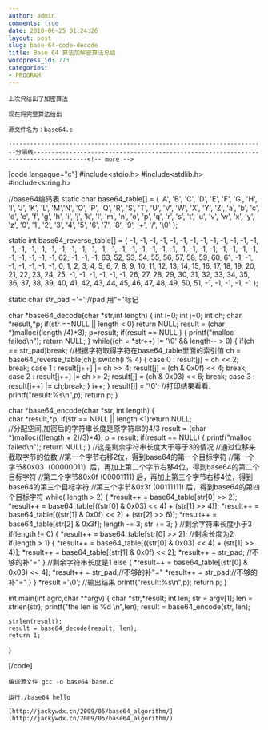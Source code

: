 ```yaml
---
author: admin
comments: true
date: 2010-06-25 01:24:26
layout: post
slug: base-64-code-decode
title: Base 64 算法加解密算法总结
wordpress_id: 773
categories:
- PROGRAM
---
```


	上次只给出了加密算法

	现在将完整算法给出

	源文件名为：base64.c

	------------------------------------------------------------------------分隔线-------------------------------------------------------------------------------------<!-- more -->
[code langague="c"]
#include<stdio.h>
#include<stdlib.h>
#include<string.h>

//base64编码表
static char base64_table[] = {
	'A', 'B', 'C', 'D', 'E', 'F', 'G', 'H', 'I', 'J', 'K',
	'L', 'M','N', 'O', 'P', 'Q', 'R', 'S', 'T', 'U', 'V',
	'W', 'X', 'Y', 'Z', 'a', 'b', 'c', 'd', 'e', 'f', 'g',
	'h', 'i', 'j', 'k', 'l', 'm', 'n', 'o', 'p', 'q', 'r',
	's', 't', 'u', 'v', 'w', 'x', 'y', 'z', '0', '1', '2',
	'3', '4', '5', '6', '7', '8', '9', '+', '/', '\0'
};

static int base64_reverse_table[] = {
 -1, -1, -1, -1, -1, -1, -1, -1, -1, -1, -1, -1, -1, -1, -1, -1, 
 -1, -1, -1, -1, -1, -1, -1, -1, -1, -1, -1, -1, -1, -1, -1, -1,
 -1, -1, -1, -1, -1, -1, -1, -1, -1, -1, -1, 62, -1, -1, -1, 63,
 52, 53, 54, 55, 56, 57, 58, 59, 60, 61, -1, -1, -1, -1, -1, -1,
 -1,  0,  1,  2,  3,  4,  5,  6,  7,  8,  9, 10, 11, 12, 13, 14,
 15, 16, 17, 18, 19, 20, 21, 22, 23, 24, 25, -1, -1, -1, -1, -1,
 -1, 26, 27, 28, 29, 30, 31, 32, 33, 34, 35, 36, 37, 38, 39, 40,
 41, 42, 43, 44, 45, 46, 47, 48, 49, 50, 51, -1, -1, -1, -1, -1
};

static char str_pad ='=';//pad 用“=”标记

char *base64_decode(char *str,int length)
{
	int i=0;
	int	j=0;
	int ch;
	char *result,*p;
	if(str ==NULL || length < 0) return NULL;
	result = (char *)malloc((length /4)*3);
	p=result;
	if(result == NULL )
	{
		printf("malloc failed\n");
		return NULL;
	}
	while((ch = *str++) != '\0' && length-- > 0)
	{
		if(ch == str_pad)break;
		//根据字符取得字符在base64_table里面的索引值
		ch = base64_reverse_table[ch];
		switch(i % 4)
		{
		case 0 : result[j] = ch << 2; break;
		case 1 : result[j++] |= ch >> 4;
		         result[j] = (ch & 0x0f) << 4;
	         	 break;
    	case 2 : result[j++] |= ch >> 2;
				 result[j] = (ch & 0x03) << 6;
		         break;
		case 3 : result[j++] |= ch;break;
		}
		i++;
	}
	result[j] = '\0';
	//打印结果看看.
	printf("result:%s\n",p);
	return p;
}
	 
char *base64_encode(char *str, int length)
{  
    char *result,*p;
	if(str == NULL || length <1)return NULL;          
	//分配空间,加密后的字符串长度是原字符串的4/3
	result = (char *)malloc(((length + 2)/3)*4);
	p = result;
	if(result == NULL)
	{
	printf("malloc failed\n");
	return NULL;
	}
	//这是剩余字符串长度大于等于3的情况
	//通过位移来截取字节的位数
	//第一个字节右移2位，得到base64的第一个目标字符
	//第一个字节&0x03（00000011）后，再加上第二个字节右移4位，得到base64的第二个目标字符
	//第二个字节&0x0f (00001111) 后，再加上第三个字节右移4位，得到base64的第三个目标字符
	//第三个字节&0x3f (00111111) 后，得到base64的第四个目标字符
	while( length > 2)
	{
	*result++ = base64_table[str[0] >> 2];
	*result++ = base64_table[((str[0] & 0x03) << 4) + (str[1] >> 4)];
	*result++ = base64_table[((str[1] & 0x0f) << 2) + (str[2] >> 6)];
	*result++ = base64_table[str[2] & 0x3f];
	length -= 3;
	str += 3;
	}
	//剩余字符串长度小于3
	if(length != 0)
	{
	*result++ = base64_table[str[0] >> 2];
	//剩余长度为2
		if(length > 1)
		{
		*result++ = base64_table[((str[0] & 0x03) << 4) + (str[1] >> 4)];
		*result++ = base64_table[(str[1] & 0x0f) << 2];
		*result++ = str_pad; //不够的补"="
		}
		//剩余字符串长度是1
		else
		{
		*result++ = base64_table[(str[0] & 0x03) << 4];
		*result++ = str_pad;//不够的补"="
		*result++ = str_pad;//不够的补"="
		}
	}
	*result ='\0';
	//输出结果
	printf("result:%s\n",p);
	return p;
}

int main(int agrc,char **argv)
{
	char *str,*result;
	int len;
	str = argv[1];
	len  = strlen(str);
	printf("the len is %d \n",len);
	result = base64_encode(str, len);
	
	strlen(result);
	result = base64_decode(result, len);
	return 1;
}

[/code]

	编译源文件 gcc -o base64 base.c

	运行./base64 hello

	[http://jackywdx.cn/2009/05/base64_algorithm/](http://jackywdx.cn/2009/05/base64_algorithm/) 

